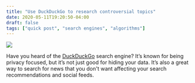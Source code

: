```yaml
---
title: "Use DuckDuckGo to research controversial topics"
date: 2020-05-11T19:20:50-04:00
draft: false
tags: ["quick post", "search engines", "algorithms"]
---
```


![](/images/QP-2020-05-11.png)

Have you heard of the [DuckDuckGo](https://duckduckgo.com/) search engine? It’s known for being privacy focused, but it’s not just good for hiding your data. It’s also a great way to search for news that you don't want affecting your search recommendations and social feeds.
